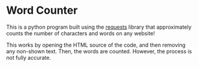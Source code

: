 # Word Counter
This is a python program built using the [requests](https://pypi.org/project/requests/) library that approximately counts the number of characters and words on any website!

This works by opening the HTML source of the code, and then removing any non-shown text. Then, the words are counted. However, the process is not fully accurate.
